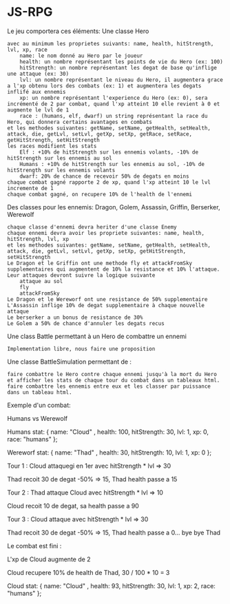 # JS-RPG

Le jeu comportera ces éléments:
Une classe Hero

    avec au minimum les proprietes suivants: name, health, hitStrength, lvl, xp, race
        name: le nom donné au Hero par le joueur
        health: un nombre représentant les points de vie du Hero (ex: 100)
        hitStrength: un nombre représentant les degat de base qu'inflige une attaque (ex: 30)
        lvl: un nombre représentant le niveau du Hero, il augmentera grace a l'xp obtenu lors des combats (ex: 1) et augmentera les degats inflifé aux ennemis
        xp: un nombre représentant l'experience du Hero (ex: 0), sera incrémenté de 2 par combat, quand l'xp atteint 10 elle revient à 0 et augmente le lvl de 1
        race : (humans, elf, dwarf) un string représentant la race du Hero, qui donnera certains avantages en combats
    et les methodes suivantes: getName, setName, getHealth, setHealth, attack, die, getLvl, setLvl, getXp, setXp, getRace, setRace, getHitStrength, setHitStrength
    les races modifient les stats
        Elf : +10% de hitStrength sur les ennemis volants, -10% de hitStrength sur les ennemis au sol
        Humans : +10% de hitStrength sur les ennemis au sol, -10% de hitStrength sur les ennemis volants
        dwarf: 20% de chance de recevoir 50% de degats en moins
    chaque combat gagné rapporte 2 de xp, quand l'xp atteint 10 le lvl incremente de 1
    chaque combat gagné, on recupere 10% de l'health de l'ennemi

Des classes pour les ennemis: Dragon, Golem, Assassin, Griffin, Berserker, Werewolf

    chaque classe d'ennemi devra heriter d'une classe Enemy
    chaque ennemi devra avoir les propriete suivantes: name, health, hitStrength, lvl, xp
    et les methodes suivantes: getName, setName, getHealth, setHealth, attack, die, getLvl, setLvl, getXp, setXp, getHitStrength, setHitStrength
    Le Dragon et le Griffin ont une methode fly et attackFromSky supplementaires qui augmentent de 10% la resistance et 10% l'attaque. Leur attaques devront suivre la logique suivante
        attaque au sol
        fly
        attackFromSky
    Le Dragon et le Wereworf ont une resistance de 50% supplementaire
    L'Assassin inflige 10% de degat supplementaire à chaque nouvelle attaque
    Le berserker a un bonus de resistance de 30%
    Le Golem a 50% de chance d'annuler les degats recus

Une class Battle permettant à un Hero de combattre un ennemi

    Implementation libre, nous faire une proposition

Une classe BattleSimulation permettant de :

    faire combattre le Hero contre chaque ennemi jusqu'à la mort du Hero et afficher les stats de chaque tour du combat dans un tableaux html.
    faire combattre les ennemis entre eux et les classer par puissance dans un tableau html.

Exemple d'un combat:

Humans vs Werewolf

Humans stat: { name: "Cloud" , health: 100, hitStrength: 30, lvl: 1, xp: 0, race: "humans" };

Wereworf stat: { name: "Thad" , health: 30, hitStrength: 10, lvl: 1, xp: 0 };

Tour 1 : Cloud attaquegi en 1er avec hitStrength * lvl => 30

Thad recoit 30 de degat -50% => 15, Thad health passe a 15

Tour 2 : Thad attaque Cloud avec hitStrength * lvl => 10

Cloud recoit 10 de degat, sa health passe a 90

Tour 3 : Cloud attaque avec hitStrength * lvl => 30

Thad recoit 30 de degat -50% => 15, Thad health passe a 0... bye bye Thad

Le combat est fini :

L'xp de Cloud augmente de 2

Cloud recupere 10% de health de Thad, 30 / 100 * 10 = 3

Cloud stat: { name: "Cloud" , health: 93, hitStrength: 30, lvl: 1, xp: 2, race: "humans" };